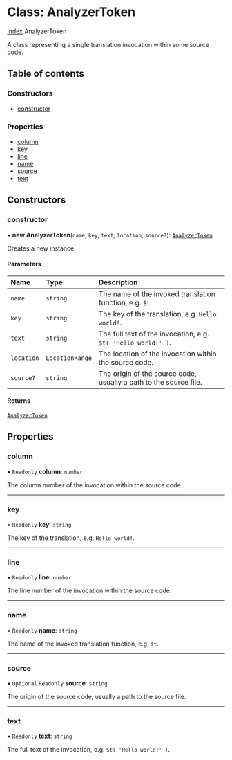 # Class: AnalyzerToken

[index](../modules/index.md).AnalyzerToken

A class representing a single translation invocation within some source code.

## Table of contents

### Constructors

- [constructor](index.AnalyzerToken.md#constructor)

### Properties

- [column](index.AnalyzerToken.md#column)
- [key](index.AnalyzerToken.md#key)
- [line](index.AnalyzerToken.md#line)
- [name](index.AnalyzerToken.md#name)
- [source](index.AnalyzerToken.md#source)
- [text](index.AnalyzerToken.md#text)

## Constructors

### constructor

• **new AnalyzerToken**(`name`, `key`, `text`, `location`, `source?`): [`AnalyzerToken`](index.AnalyzerToken.md)

Creates a new instance.

#### Parameters

| Name | Type | Description |
| :------ | :------ | :------ |
| `name` | `string` | The name of the invoked translation function, e.g. `$t`. |
| `key` | `string` | The key of the translation, e.g. `Hello world!`. |
| `text` | `string` | The full text of the invocation, e.g. `$t( 'Hello world!' )`. |
| `location` | `LocationRange` | The location of the invocation within the source code. |
| `source?` | `string` | The origin of the source code, usually a path to the source file. |

#### Returns

[`AnalyzerToken`](index.AnalyzerToken.md)

## Properties

### column

• `Readonly` **column**: `number`

The column number of the invocation within the source code.

___

### key

• `Readonly` **key**: `string`

The key of the translation, e.g. `Hello world!`.

___

### line

• `Readonly` **line**: `number`

The line number of the invocation within the source code.

___

### name

• `Readonly` **name**: `string`

The name of the invoked translation function, e.g. `$t`.

___

### source

• `Optional` `Readonly` **source**: `string`

The origin of the source code, usually a path to the source file.

___

### text

• `Readonly` **text**: `string`

The full text of the invocation, e.g. `$t( 'Hello world!' )`.
